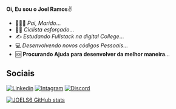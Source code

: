  **Oi, Eu sou o Joel Ramos**✌️

- 👨‍👩‍👧 *Pai, Marido*...
- 🚵‍♀️ *Ciclista esforçado*...
- ✍️ *Estudando Fullstack na digital College*...
- 💻 *Desenvolvendo novos códigos Pessoais*...
- 🆘 **Procurando Ajuda para desenvolver da melhor maneira**...

## **Sociais**

[![Linkedin](https://img.shields.io/badge/LinkedIn-0077B5?style=for-the-badge&logo=linkedin&logoColor=white0)](http://www.linkedin.com/in/joel-ramos-8255ab24b/)
[![Intagram](https://img.shields.io/badge/Instagram-E4405F?style=for-the-badge&logo=instagram&logoColor=white)](http://instagram.com/joelramos2304)
[![Discord](https://badgen.net/badge/icon/discord?icon=discord&label)](http://https://discord.com/JoelRamos#9440)

[![JOELS6 GitHub stats](https://github-readme-stats.vercel.app/api?username=JOELS6&show_icons=true&count_private=true&theme=Dark=ff69b4&icon_color=703cd8)](https://github.com/JOELS6)
